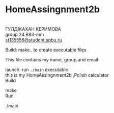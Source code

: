 # HomeAssingnment2b
</br>ГУЛДЖАХАН КЕРИМОВА
</br>group 24.B83-mm 
</br>st135556@student.spbu.ru

Build: make.. to create executable files

This file contains my name, group,and email.

 launch: run `./main` executable 
 </br>this is my HomeAssingnment2b ,Polish calculator
 </br>Build

make
 </br>Run

./main
